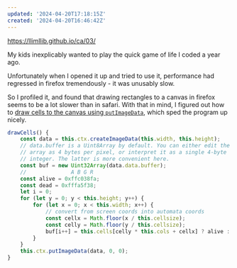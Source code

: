 ```yaml
---
updated: '2024-04-20T17:18:15Z'
created: '2024-04-20T16:46:42Z'
---
```

https://llimllib.github.io/ca/03/

My kids inexplicably wanted to play the quick game of life I coded a year ago.

Unfortunately when I opened it up and tried to use it, performance had regressed in firefox tremendously - it was unusably slow.

So I profiled it, and found that drawing rectangles to a canvas in firefox seems to be a lot slower than in safari. With that in mind, I figured out how to [draw cells to the canvas using `putImageData`](https://github.com/llimllib/ca/blob/be2aa7c4180623fe78f03d7f0a1ea49530d6fb85/03/index.js#L72-L85), which sped the program up nicely.

```js
drawCells() {
	const data = this.ctx.createImageData(this.width, this.height);
	// data.buffer is a Uint8Array by default. You can either edit the
	// array as 4 bytes per pixel, or interpret it as a single 4-byte
	// integer. The latter is more convenient here.
	const buf = new Uint32Array(data.data.buffer);
	//              A B G R
	const alive = 0xffc038fa;
	const dead = 0xfffa5f38;
	let i = 0;
	for (let y = 0; y < this.height; y++) {
		for (let x = 0; x < this.width; x++) {
			// convert from screen coords into automata coords
			const cellx = Math.floor(x / this.cellsize);
			const celly = Math.floor(y / this.cellsize);
			buf[i++] = this.cells[celly * this.cols + cellx] ? alive : dead;
		}
	}
	this.ctx.putImageData(data, 0, 0);
}
```